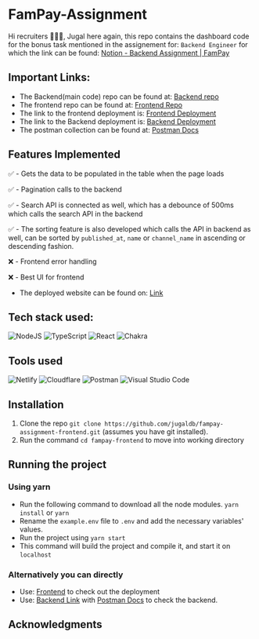 # FamPay-Assignment

Hi recruiters 🙋🏻‍♂️, Jugal here again, this repo contains the dashboard code for the bonus task mentioned in the assignement for: ```Backend Engineer``` for which the link can be found: [Notion - Backend Assignment | FamPay](https://www.notion.so/fampay/Backend-Assignment-FamPay-32aa100dbd8a4479878f174ad8f9d990)

## Important Links:
- The Backend(main code) repo can be found at: [Backend repo](https://github.com/jugaldb/FamPay-Assignment)
- The frontend repo can be found at: [Frontend Repo](https://github.com/jugaldb/fampay-assignment-frontend)
- The link to the frontend deployment is: [Frontend Deployment](https://fampay-task.jugaldb.com)
- The link to the Backend deployment is: [Backend Deployment](https://fampay-task-api.jugaldb.com)
- The postman collection can be found at: [Postman Docs](https://documenter.getpostman.com/view/10968840/VUqrPd4s)

## Features Implemented

✅ - Gets the data to be populated in the table when the page loads
 
✅ - Pagination calls to the backend

✅ - Search API is connected as well, which has a debounce of 500ms which calls the search API in the backend

✅ - The sorting feature is also developed which calls the API in backend as well, can be sorted by ```published_at```, ```name``` or  ```channel_name``` in ascending or descending fashion.

❌ - Frontend error handling

❌ - Best UI for frontend
  - The deployed website can be found on: [Link](https://fampay-task.jugaldb.com)
  
## Tech stack used:

![NodeJS](https://img.shields.io/badge/node.js-6DA55F?style=for-the-badge&logo=node.js&logoColor=white)
![TypeScript](https://img.shields.io/badge/typescript-%23007ACC.svg?style=for-the-badge&logo=typescript&logoColor=white)
![React](https://img.shields.io/badge/react-%2320232a.svg?style=for-the-badge&logo=react&logoColor=%2361DAFB)
![Chakra](https://img.shields.io/badge/chakra-%234ED1C5.svg?style=for-the-badge&logo=chakraui&logoColor=white)

## Tools used
![Netlify](https://img.shields.io/badge/netlify-%23000000.svg?style=for-the-badge&logo=netlify&logoColor=#00C7B7)
![Cloudflare](https://img.shields.io/badge/Cloudflare-F38020?style=for-the-badge&logo=Cloudflare&logoColor=white)
![Postman](https://img.shields.io/badge/Postman-FF6C37?style=for-the-badge&logo=postman&logoColor=white)
![Visual Studio Code](https://img.shields.io/badge/Visual%20Studio%20Code-0078d7.svg?style=for-the-badge&logo=visual-studio-code&logoColor=white)

## Installation

1. Clone the repo ```git clone https://github.com/jugaldb/fampay-assignment-frontend.git``` (assumes you have git installed).
2. Run the command ```cd fampay-frontend``` to move into working directory

## Running the project
### Using yarn

- Run the following command to download all the node modules.
```yarn install``` or ```yarn```
- Rename the ```example.env``` file to ```.env``` and add the necessary variables' values.
- Run the project using 
```yarn start```
- This command will build the project and compile it, and start it on ```localhost```


### Alternatively you can directly
- Use: [Frontend](https://fampay-task.jugaldb.com/) to check out the deployment
- Use: [Backend Link](https://fampay-task-api.jugaldb.com/) with [Postman Docs](https://documenter.getpostman.com/view/10968840/VUqrPd4s) to check the backend.

## Acknowledgments 
